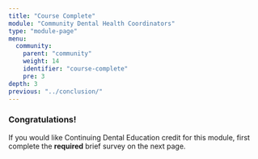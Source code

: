 ```yaml
---
title: "Course Complete"
module: "Community Dental Health Coordinators"
type: "module-page"
menu:
  community:
    parent: "community"
    weight: 14
    identifier: "course-complete"
    pre: 3
depth: 3
previous: "../conclusion/"
---
```

<div class="pageblock"><h3>Congratulations!</h3><div class="maintext">
<p>If you would like Continuing Dental Education credit for this module, first complete the  <strong>required</strong> brief survey on the next page.</p>
</div>
</div>